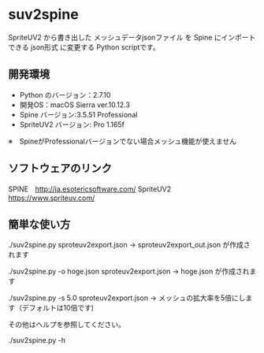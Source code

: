 # suv2spine

SpriteUV2 から書き出した メッシュデータjsonファイル を Spine にインポートできる json形式 に変更する Python scriptです。

## 開発環境
* Python のバージョン：2.7.10
* 開発OS：macOS Sierra ver.10.12.3
* Spine バージョン:3.5.51 Professional 
* SpriteUV2 バージョン: Pro 1.165f

※　SpineがProfessionalバージョンでない場合メッシュ機能が使えません

## ソフトウェアのリンク
SPINE　http://ja.esotericsoftware.com/
SpriteUV2 https://www.spriteuv.com/

## 簡単な使い方

./suv2spine.py sproteuv2export.json
-> sproteuv2export_out.json が作成されます

./suv2spine.py -o hoge.json sproteuv2export.json
-> hoge.json が作成されます

./suv2spine.py -s 5.0 sproteuv2export.json
-> メッシュの拡大率を5倍にします（デフォルトは10倍です)

その他はヘルプを参照してください。

./suv2spine.py -h

